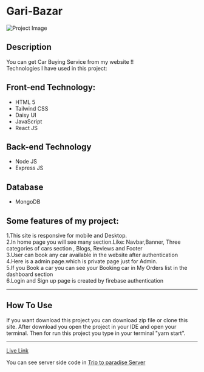 # Gari-Bazar

![Project Image]()

## Description

You can get Car Buying Service from my website !!
<br/>
Technologies I have used in this project:

## Front-end Technology:

- HTML 5
- Tailwind CSS
- Daisy UI
- JavaScript
- React JS

## Back-end Technology

- Node JS
- Express JS

## Database

- MongoDB

## Some features of my project:

1.This site is responsive for mobile and Desktop.<br/>
2.In home page you will see many section.Like: Navbar,Banner, Three categories of cars section , Blogs, Reviews and Footer<br/>
3.User can book any car available in the website after authentication<br/>
4.Here is a admin page.which is private page just for Admin.<br/>
5.If you Book a car you can see your Booking car in My Orders list in the dashboard section<br/>
6.Login and Sign up page is created by firebase authentication<br/>

---

## How To Use

If you want download this project you can download zip file or clone this site.
After download you open the project in your IDE and open your terminal. Then for run this project you type in your terminal "yarn start".

---

[Live Link](https://trip-to-paradise-new.web.app/)

You can see server side code in [Trip to paradise Server](https://github.com/DebabrataSaha-570/trip-to-paradise-server)
